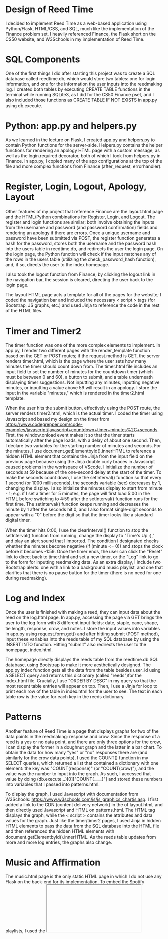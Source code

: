 # Design of Reed Time

I decided to implement Reed Time as a web-based application using Python/Flask, HTML/CSS, and SQL, much like the implementation of the Finance problem set. I heavily referenced Finance, the Flask short on the CS50 website, and W3Schools in my implementation of Reed Time.


# SQL Components

One of the first things I did after starting this project was to create a SQL database called reedtime.db, which would store two tables: one for login information, and one for the information the user inputs into the reedmaking log. I created both tables by executing CREATE TABLE functions in the terminal while running SQLite3, as I did for the CS50 Finance pset, and I also included those functions as CREATE TABLE IF NOT EXISTS in app.py using db.execute. 


# Python: app.py and helpers.py

As we learned in the lecture on Flask, I created app.py and helpers.py to contain Python functions for the server-side. Helpers.py contains the helper functions for rendering an apology HTML page with a custom message, as well as the login.required decorator, both of which I took from helpers.py in Finance. In app.py, I copied many of the app configurations at the top of the file and more complex functions from Finance (after_request, errorhandler). 


# Register, Login, Logout, Apology, Layout

Other features of my project that reference Finance are the layout.html page and the HTML/Python combinations for Register, Login, and Logout. The register and login functions are similar; both involve obtaining the inputs from the username and password (and password confirmation) fields and rendering an apology if there are errors. Once a unique username and password have been submitted via POST, the register function generates a hash for the password, stores both the username and the password hash into the users table in reedtime.db, and redirects the user the login page. On the login page, the Python function will check if the input matches any of the rows in the users table (utilizing the check_password_hash function), and, if so, directs the user to the index homepage. 

I also took the logout function from Finance; by clicking the logout link in the navigation bar, the session is cleared, directing the user back to the login page.

The layout HTML page acts a template for all of the pages for the website; I coded the navigation bar and included the necessary < script > tags (for Bootstrap, JS graphs, etc.) and used Jinja to reference the code in the rest of the HTML files. 


# Timer and Timer2

The timer function was one of the more complex elements to implement. In app.py, I render two different pages with the render_template function based on the GET or POST routes; if the request.method is GET, the server renders timer.html, which is the page where the user sets how many minutes the timer should count down from. The timer.html file includes an input field to set the number of minutes for the countdown timer (which must be between 0 and 60), a button to submit, and a table underneath displaying timer suggestions. Not inputting any minutes, inputting negative minutes, or inputting a value above 59 will result in an apology. I store the input in the variable "minutes," which is rendered in the timer2.html template.

When the user hits the submit button, effectively using the POST route, the server renders timer2.html, which is the actual timer. I coded the timer using Javascript and based my design on the timer from https://www.codegrepper.com/code-examples/javascript/javascript+countdown+timer+minutes%2C+seconds. First, the window.onload event makes it so that the timer starts automatically after the page loads, with a delay of about one second. Then, I declare two variables for the starting number of minutes and seconds. For the minutes, I use document.getElementbyId().innerHTML to reference a hidden HTML element that contains the Jinja from the input field on the previous page because using the Jinja double curly braces in Javascript caused problems in the workspace of VScode. I initialize the number of seconds at 59 because of the one-second delay at the start of the timer. To make the seconds count down, I use the setInterval() function so that every 1 second (or 1000 milliseconds), the seconds variable (sec) decreases by 1, changing the display. I also initialize the minutes display to start from minute - 1; e.g. if I set a timer for 5 minutes, the page will first load 5:00 in the HTML before switching to 4:59 after the setInterval() function runs for the first time. The setInterval() function keeps running and decreases the minute by 1 after the seconds hit 0, and I also format single-digit seconds to appear with a "0" before the digit so that the timer looks like a standard digital timer. 

When the timer hits 0:00, I use the clearInterval() function to stop the setInterval() function from running, change the display to "Time's Up :)," and play an alert sound that I imported. The condition I designated checks whether the minutes become negative (if (minute <= 0)) and stops the clock before it becomes -1:59. Once the timer ends, the user can click the "Reset" link to direct back to timer.html and set a new timer, or the "Log" link to go to the form for inputting reedmaking data. As an extra display, I include two Bootstrap alerts: one with a link to a background music playlist, and one that clarifies that there is no pause button for the timer (there is no need for one during reedmaking). 


# Log and Index

Once the user is finished with making a reed, they can input data about the reed on the log.html page. In app.py, accessing the page via GET brings the user to the log form with 8 different input fields: date, staple, cane, shape, tie length, response, crow, and notes. I store the input values into variables in app.py using request.form.get() and after hitting submit (POST method), input these variables into the reeds table of my SQL database by using the INSERT INTO function. Hitting “submit” also redirects the user to the homepage, index.html.

The homepage directly displays the reeds table from the reedtime.db SQL database, using Bootstrap to make it more aesthetically designed. The app.py index function gets all the data from the table besides user_id using a SELECT query and returns this dictionary (called "reeds")for the index.html file. Crucially, I use "ORDER BY DESC" in my query so that the most recent table entries will appear on top. Then, I use a Jinja for loop to print each row of the table in index.html for the user to see. The text in each table row is the value for each key in the reeds dictionary.

# Patterns

Another feature of Reed Time is a page that displays graphs for two of the data points in the reedmaking: response and crow. Since the response of a reed is a yes or no data point, and there are only three options for the crow, I can display the former in a doughnut graph and the latter in a bar chart. To obtain the data for how many "yes" or "no" responses there are (and similarly for the crow data points), I used the COUNT() function in my SELECT queries, which returned a list that contained a dictionary with one element: the key was "COUNT(response)" (or "COUNT(crow)"), and the value was the number to input into the graph. As such, I accessed that value by doing (db.execute...)[0]["COUNT(____)"] and stored these numbers into variables that I passed into patterns.html. 

To display the graph, I used Javascript with documentation from W3Schools: https://www.w3schools.com/js/js_graphics_chartjs.asp. I first added a link to the CDN (content delivery network) in the <head> of layout.html, and then directly used Javascript and HTML on patterns.html. The <canvas> HTML tag displays the graph, while the < script > contains the attributes and data values for the graph. Just like the timer/timer2 pages, I used Jinja in hidden HTML elements to pass the data from the SQL database into the HTML file and then referenced the hidden HTML elements with 
document.getElementbyId().innerHTML. As the reeds table updates from more and more log entries, the graphs also change. 


# Music and Affirmation

The music.html page is the only static HTML page in which I do not use any Flask on the back-end for its implementation. To embed the Spotify playlists, I used the <iframe> tag and copied the code that Spotify provides. I do use Javascript for the song recommendation input form to make an alert appear when one hits the "submit" button, and I referenced the Trivia lab while implementing this feature. In the Javascript code, I added an event listener to the button after the DOMContentLoaded event, such that when the user clicks the button, the alert will pop up. Since I designed two different alerts based on whether the user entered anything into the song recommendation form, I used "if" statements and the document.querySelector on the input field to designate two different outcomes. Similarly, I use this Javascript alert for the bonus Affirmation button in the navigation bar, although there is only one alert for the Affirmation.


# Bootstrap, CSS, and other Design Attributes

For the aesthetic design of my project, I used both Bootstrap and my own CSS code. The Bootstrap docs I used were similar to the ones used in Finance, although I changed the color scheme and some fonts by using my own CSS, whether in styles.css or as a style attribute in the HTML. I also used the <center> tag frequently in my HTML to make elements center-aligned on the page. 
